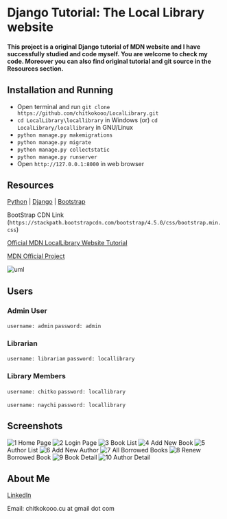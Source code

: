 # Django Tutorial: The Local Library website #

#### This project is a original Django tutorial of MDN website and I have successfully studied and code myself. You are welcome to check my code. Moreover you can also find original tutorial and git source in the Resources section. ####

## Installation and Running ##

- Open terminal and run `git clone https://github.com/chitkokooo/LocalLibrary.git`
- `cd LocalLibrary\locallibrary` in Windows (or) `cd LocalLibrary/locallibrary` in GNU/Linux
- `python manage.py makemigrations`
- `python manage.py migrate`
- `python manage.py collectstatic`
- `python manage.py runserver`
- Open `http://127.0.0.1:8000` in web browser


## Resources ##

[Python](https://www.python.org) | [Django](https://www.djangoproject.com) | [Bootstrap](https://getbootstrap.com)

BootStrap CDN Link (`https://stackpath.bootstrapcdn.com/bootstrap/4.5.0/css/bootstrap.min.css`)


[Official MDN LocalLibrary Website Tutorial](https://developer.mozilla.org/en-US/docs/Learn/Server-side/Django)

[MDN Official Project](https://github.com/mdn/django-locallibrary-tutorial)

![uml](resources/local_library_model_uml.png)


## Users ##

### Admin User ###
`username: admin`
`password: admin`

### Librarian ###
`username: librarian`
`password: locallibrary`

### Library Members ###
`username: chitko`
`password: locallibrary`

`username: naychi`
`password: locallibrary`


## Screenshots ##

![1](resources/1_home_page.png)
Home Page
![2](resources/2_login_page.png)
Login Page
![3](resources/3_book_list.png)
Book List
![4](resources/4_add_new_book.png)
Add New Book
![5](resources/5_author_list.png)
Author List
![6](resources/6_add_new_author.png)
Add New Author
![7](resources/7_borrowed_books.png)
All Borrowed Books
![8](resources/8_renew_borrow_book.png)
Renew Borrowed Book
![9](resouces/9_book_detail.png)
Book Detail
![10](resources/10_author_detail.png)
Author Detail


## About Me ##

[LinkedIn](https://www.linkedin.com/in/chitkokooo-cu/)

Email: chitkokooo.cu at gmail dot com
